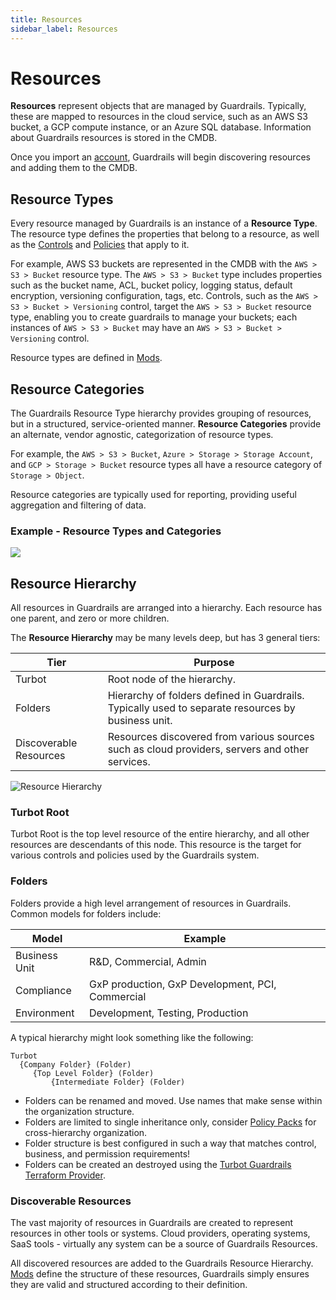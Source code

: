 ```yaml
---
title: Resources
sidebar_label: Resources
---
```


# Resources

**Resources** represent objects that are managed by Guardrails. Typically, these are mapped to resources in the cloud service, such as an AWS S3 bucket, a GCP compute instance, or an Azure SQL database. Information about Guardrails resources is stored in the CMDB. 

Once you import an [account](/guardrails/docs/artemis/inventory/accounts), Guardrails will begin discovering resources and adding them to the CMDB.  


## Resource Types

Every resource managed by Guardrails is an instance of a **Resource Type**. The resource type defines the properties that belong to a resource, as well as the [Controls](/guardrails/docs/artemis/guardrails/controls) and [Policies](/guardrails/docs/artemis/guardrails/policies) that apply to it. 

For example, AWS S3 buckets are represented in the CMDB with the `AWS > S3 > Bucket` resource type.  The `AWS > S3 > Bucket` type includes properties such as the bucket name, ACL, bucket policy, logging status, default encryption, versioning configuration, tags, etc.  Controls, such as the `AWS > S3 > Bucket > Versioning` control, target the `AWS > S3 > Bucket` resource type, enabling you to create guardrails to manage your buckets; each instances of `AWS > S3 > Bucket` may have an `AWS > S3 > Bucket > Versioning` control.

Resource types are defined in [Mods](https://hub.guardrails.turbot.com/#mods).

## Resource Categories

The Guardrails Resource Type hierarchy provides grouping of resources, but in a structured, service-oriented manner. **Resource Categories** provide an alternate, vendor agnostic, categorization of resource types.

For example, the `AWS > S3 > Bucket`, `Azure > Storage > Storage Account`, and `GCP > Storage > Bucket` resource types all have a resource category of `Storage > Object`.

Resource categories are typically used for reporting, providing useful aggregation and filtering of data.

### Example - Resource Types and Categories

![](/images/docs/guardrails/resource_types_categories-ex.png)

<!--
## Resource Hierarchy

All resources in Guardrails are arranged into a hierarchy. Each resource has one parent, and zero or more children.

Turbot Root is the top level resource of the entire hierarchy, and all other resources are descendants of this node. This resource is the target for various controls and policies used by the Guardrails system.  

When you [connect](connect) your cloud accounts to Guardrails, they are imported under the root.  When you import an organization, such as an [AWS Organization](connect/aws/import-aws-organization), [GCP Organization](connect/gcp/import-gcp-organization), or [Azure Tenant](connect/azure/import/tenant), organizational resources will be created in the resource hierarchy to mirror your organization's hierarchy.  You can explore these resources in the **Accounts** page. 

For each cloud account (AWS Account, GCP Project, Azure Subscription, etc), Guardrails will discover the resources for which you enable inventory. These will be arranged under the account in a hierarchical structure that reflects the cloud provider's layout.  For instance, the AWS hierarchy will include regions beneath the account, and then arrange regional resources beneath.  [Mods](https://hub.guardrails.turbot.com/#mods) define the structure of these resources; Guardrails simply ensures they are valid and structured according to their definition.

-->


## Resource Hierarchy

All resources in Guardrails are arranged into a hierarchy. Each resource has one
parent, and zero or more children.

The **Resource Hierarchy** may be many levels deep, but has 3 general tiers:

| Tier                   | Purpose
| ---------------------- | ---------------------------------------------------------------------------------------------
| Turbot                 | Root node of the hierarchy.
| Folders                | Hierarchy of folders defined in Guardrails. Typically used to separate resources by business unit.
| Discoverable Resources | Resources discovered from various sources such as cloud providers, servers and other services.

![Resource Hierarchy](/images/docs/guardrails/resource-hierarchy2.png)

### Turbot Root

Turbot Root is the top level resource of the entire hierarchy, and all other
resources are descendants of this node. This resource is the target for various
controls and policies used by the Guardrails system.

### Folders

Folders provide a high level arrangement of resources in Guardrails. Common models
for folders include:

| Model         | Example                                          |
| ------------- | ------------------------------------------------ |
| Business Unit | R&D, Commercial, Admin                           |
| Compliance    | GxP production, GxP Development, PCI, Commercial |
| Environment   | Development, Testing, Production                 |

A typical hierarchy might look something like the following:

```
Turbot
  {Company Folder} (Folder)
     {Top Level Folder} (Folder)
         {Intermediate Folder} (Folder)
```

- Folders can be renamed and moved. Use names that make sense within the
  organization structure.
- Folders are limited to single inheritance only, consider
  [Policy Packs](/guardrails/docs/concepts/policy-packs) for cross-hierarchy organization.
- Folder structure is best configured in such a way that matches control,
  business, and permission requirements!
- Folders can be created an destroyed using the [Turbot Guardrails Terraform
  Provider](https://registry.terraform.io/providers/turbot/turbot/latest/docs/resources/folder).


### Discoverable Resources

The vast majority of resources in Guardrails are created to represent resources in
other tools or systems. Cloud providers, operating systems, SaaS tools -
virtually any system can be a source of Guardrails Resources.

All discovered resources are added to the Guardrails Resource Hierarchy.
[Mods](https://hub.guardrails.turbot.com/#mods) define the structure of these resources, Guardrails simply ensures they
are valid and structured according to their definition.






<!--
## Discovery and CMDB
 
Discovery & CMDB controls are used in combination to find new resources and track changes to them over time.

Discovery is Guardrails' method for automatically searching virtual infrastructure,
systems or applications to build a structured, searchable data representation.
For example, resources in an AWS Account are discovered and stored in Guardrails.

Each resource type registers a `Discovery` control on it's parent type. The
`Discovery` control is designed to find all instances of the resource types from
the parent and upsert them into the Guardrails CMDB.

<div className="example">The Resource type <code>AWS > SQS > Queue</code> defines a
control <code>AWS > SQS > Queue > Discovery</code> with a target resource type of <code>AWS > Region</code>.
</div>

In effect, the parent resource is responsible for creating its children.

Discovered resources are always mapped to [Resource Types](#resource-types) and stored in the [Resource Hierarchy](#resource-hierarchy).


Each resource type also registers a `CMDB` control on itself. The `CMDB` control
queries the source for the latest and complete details about the resource.

<div className="example"> The resource type <code>AWS > SQS > Queue</code> defines a
control <code>AWS > SQS > Queue > CMDB</code> with a target resource type of <code>AWS > SQS > Queue</code>.
</div>

In effect, a resource is considered to be an adult child, looking after itself.

### Real-time Updates

While Discovery and CMDB controls can find existing resources and update their details, Guardrails is designed to react in real-time to resource changes.  Depending on the [integration](), you may have a choice between event handlers or event pollers for updating resources.

- **Event Handlers** use the eventing system for the cloud provider to **push** updates to Turbot Guardrails whenever a create, update or delete event occurs.  Event handlers typically require a bit more setup, but also more timely updates than polling.
- **Event Pollers** query the events from the cloud providers audit log to **pull** updates in to Turbot Guardrails.  Polling occurs at regular intervals.  It is generally less timely than event handlers, but usually requires little to no configuration


<div className="example"> The <code>sqs.amazonaws.com:CreateQueue</code> event is received by Guardrails and
handled with an immediate CMDB upsert. This triggers the CMDB control for the new <code>AWS > SQS > Queue</code> resource, which then fetches full details using the AWS APIs.
</div>

<div className="example"> The <code>sqs.amazonaws.com:DeleteQueue</code> event is received by Guardrails and handled with an immediate CMDB deletion. No further queries to the AWS APIs are required.
</div>

-->
